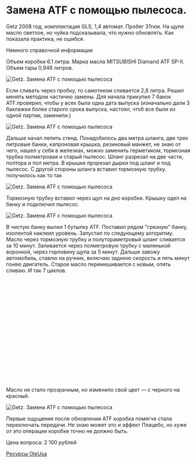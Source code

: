 # Замена ATF с помощью пылесоса.

Getz 2008 год, комплектация GLS, 1,4 автомат. Пробег 31ткм. На щупе масло светлое, но чуйка подсказывала, что нужно обновлять. Как показала практика, не ошибся.

Немного справочной информации

Объем коробки 6.1 литра. Марка масла MITSUBISHI Diamand ATF SP-II. Объем тары 0,946 литров.

![Getz. Замена ATF с помощью пылесоса](/images/Auto/Getz/getz-atf-01.jpg 'Getz. Замена ATF с помощью пылесоса')

Если сливать через пробку, то самотеком сливается 2,8 литра. Решил менять методом частично замены. Для начала прикупил 7 банок ATF.проверил, чтобы у всех была одна дата выпуска (изначально дали 3 баклажки более старого срока выпуска, настоял, чтоб все были из одной партии, заменили.)

![Getz. Замена ATF с помощью пылесоса](/images/Auto/Getz/getz-atf-02.jpg 'Getz. Замена ATF с помощью пылесоса')

Дальше начал лепить стенд. Понадобилось два метра шланга, две трех литровые банки, капроновая крышка, резиновый манжет, не знаю от чего, нашел у себя в железках, можно заменить герметиком, тормозная трубка полметровая и старый пылесос. Шланг разрезал на две части, полтора и пол метра. В крышке прорезал дырки под шланг и под пылесос. С другой стороны шланга вставил тормозную трубку. получилось как то так

![Getz. Замена ATF с помощью пылесоса](/images/Auto/Getz/getz-atf-03.jpg 'Getz. Замена ATF с помощью пылесоса')

Тормозную трубку вставил через щуп на дно коробки. Крышку одел на банку и подключил пылесос.

![Getz. Замена ATF с помощью пылесоса](/images/Auto/Getz/getz-atf-04.jpg 'Getz. Замена ATF с помощью пылесоса')

В чистую банку вылил 1 бутылку ATF. Поставил рядом "грязную" банку, изолентой наклеил уровень. Запустил по следующему алгоритму. Масло через тормозную трубку и полутораметровый шланг сливается за 10 минут. Заливается через полметровую трубку с маленькой воронкой, через горловину щупа за 5 минут. Дальше завожу автомобиль, ставлю на ручник, включаю заднюю скорость и пять минут гоняю двигатель. Старое масло перемешивается с новым, опять сливаю. И так 7 циклов.

<div class="youtube" id="b_ow2TQEhY4" data-params="modestbranding=1&showinfo=1&controls=1&vq=hd480" style="width: 500px; height: 281px;"></div> 

Масло не стало прозрачным, но изменило свой цвет — с черного на красный.

![Getz. Замена ATF с помощью пылесоса](/images/Auto/Getz/getz-atf-05.jpg 'Getz. Замена ATF с помощью пылесоса')

Первые ощущения после обновления ATF коробка помягче стала переключать передачи. Не знаю может это и эффект Плацебо, но хуже от это операции коробке точно не должно быть.

Цена вопроса: 2 100 рублей

[Ресурсы OleUsa](http://www.drive2.ru/r/hyundai/288230376151917972/)
